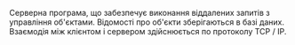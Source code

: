 Серверна програма, що
забезпечує виконання віддалених запитів з управління
об'єктами. Відомості про об'єкти зберігаються в базі даних.
Взаємодія між клієнтом і сервером здійснюється
по протоколу TCP / IP.
